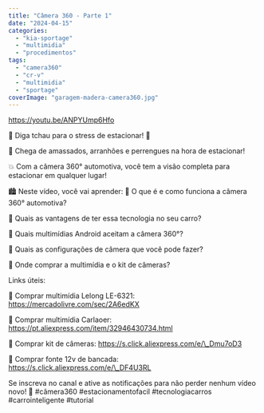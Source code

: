 ```yaml
---
title: "Câmera 360 - Parte 1"
date: "2024-04-15"
categories: 
  - "kia-sportage"
  - "multimidia"
  - "procedimentos"
tags: 
  - "camera360"
  - "cr-v"
  - "multimidia"
  - "sportage"
coverImage: "garagem-madera-camera360.jpg"
---
```


<!--more-->

https://youtu.be/ANPYUmp6Hfo

🚗 Diga tchau para o stress de estacionar! 👋

🚗 Chega de amassados, arranhões e perrengues na hora de estacionar!

💥 Com a câmera 360° automotiva, você tem a visão completa para estacionar em qualquer lugar!

🏙️ Neste vídeo, você vai aprender: 🧠 O que é e como funciona a câmera 360° automotiva?

🤩 Quais as vantagens de ter essa tecnologia no seu carro?

🤑 Quais multimídias Android aceitam a câmera 360°?

🤯 Quais as configurações de câmera que você pode fazer?

🛒 Onde comprar a multimídia e o kit de câmeras?

Links úteis:

🛒 Comprar multimídia Lelong LE-6321: https://mercadolivre.com/sec/2A6edKX

🛒 Comprar multimídia Carlaoer: https://pt.aliexpress.com/item/32946430734.html

🛒 Comprar kit de câmeras: https://s.click.aliexpress.com/e/\_Dmu7oD3

🛒 Comprar fonte 12v de bancada: https://s.click.aliexpress.com/e/\_DF4U3RL

Se inscreva no canal e ative as notificações para não perder nenhum vídeo novo! 🔔 #câmera360 #estacionamentofacil #tecnologiacarros #carrointeligente #tutorial
